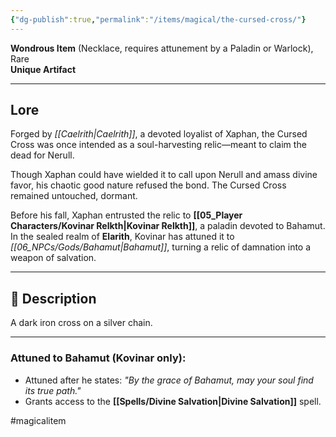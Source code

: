 ```yaml
---
{"dg-publish":true,"permalink":"/items/magical/the-cursed-cross/"}
---
```


**Wondrous Item** (Necklace, requires attunement by a Paladin or Warlock), Rare  
**Unique Artifact**

---

## Lore

Forged by *[[Caelrith\|Caelrith]]*, a devoted loyalist of Xaphan, the Cursed Cross was once intended as a soul-harvesting relic—meant to claim the dead for Nerull.

Though Xaphan could have wielded it to call upon Nerull and amass divine favor, his chaotic good nature refused the bond. The Cursed Cross remained untouched, dormant.

Before his fall, Xaphan entrusted the relic to **[[05_Player Characters/Kovinar Relkth\|Kovinar Relkth]]**, a paladin devoted to Bahamut. In the sealed realm of **Elarith**, Kovinar has attuned it to *[[06_NPCs/Gods/Bahamut\|Bahamut]]*, turning a relic of damnation into a weapon of salvation.

---

## 🔗 Description

A dark iron cross on a silver chain.  

---

### Attuned to Bahamut (Kovinar only):
- Attuned after he states: *"By the grace of Bahamut, may your soul find its true path."*
- Grants access to the **[[Spells/Divine Salvation\|Divine Salvation]]** spell.


#magicalitem 